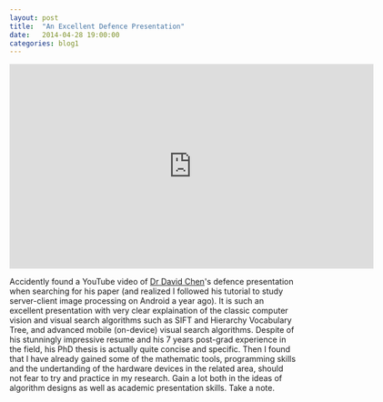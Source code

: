```yaml
---
layout: post
title:  "An Excellent Defence Presentation"
date:   2014-04-28 19:00:00
categories: blog1
---
```


<div class="video-container">
    <iframe class="video-frame"  width="640" height="360" src="http://www.youtube.com/embed/s6Oc88gtZBQ?rel=0&autoplay=0&showinfo=0&controls=0" frameborder="0" allowfullscreen></iframe>
</div>

Accidently found a YouTube video of [Dr David Chen](http://www.stanford.edu/~dmchen/)'s defence presentation when searching for his paper (and realized I followed his tutorial to study server-client image processing on Android a year ago). It is such an excellent presentation with very clear explaination of the classic computer vision and visual search algorithms such as SIFT and Hierarchy Vocabulary Tree, and advanced mobile (on-device) visual search algorithms. Despite of his stunningly impressive resume and his 7 years post-grad experience in the field, his PhD thesis is actually quite concise and specific. Then I found that I have already gained some of the mathematic tools, programming skills and the undertanding of the hardware devices in the related area, should not fear to try and practice in my research. Gain a lot both in the ideas of algorithm designs as well as academic presentation skills. Take a note.